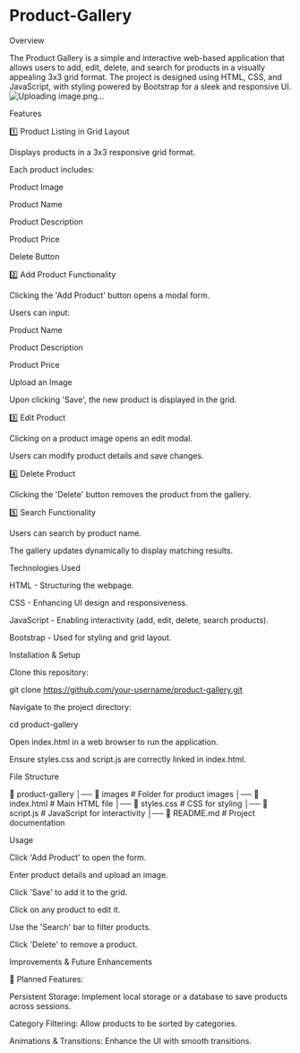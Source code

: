 # Product-Gallery


Overview

The Product Gallery is a simple and interactive web-based application that allows users to add, edit, delete, and search for products in a visually appealing 3x3 grid format. The project is designed using HTML, CSS, and JavaScript, with styling powered by Bootstrap for a sleek and responsive UI.
![Uploading image.png…]()

Features

1️⃣ Product Listing in Grid Layout

Displays products in a 3x3 responsive grid format.

Each product includes:

Product Image

Product Name

Product Description

Product Price

Delete Button

2️⃣ Add Product Functionality

Clicking the 'Add Product' button opens a modal form.

Users can input:

Product Name

Product Description

Product Price

Upload an Image

Upon clicking 'Save', the new product is displayed in the grid.

3️⃣ Edit Product

Clicking on a product image opens an edit modal.

Users can modify product details and save changes.

4️⃣ Delete Product

Clicking the 'Delete' button removes the product from the gallery.

5️⃣ Search Functionality

Users can search by product name.

The gallery updates dynamically to display matching results.

Technologies Used

HTML - Structuring the webpage.

CSS - Enhancing UI design and responsiveness.

JavaScript - Enabling interactivity (add, edit, delete, search products).

Bootstrap - Used for styling and grid layout.

Installation & Setup

Clone this repository:

git clone https://github.com/your-username/product-gallery.git

Navigate to the project directory:

cd product-gallery

Open index.html in a web browser to run the application.

Ensure styles.css and script.js are correctly linked in index.html.

File Structure

📂 product-gallery
│── 📂 images           # Folder for product images
│── 📜 index.html       # Main HTML file
│── 📜 styles.css       # CSS for styling
│── 📜 script.js        # JavaScript for interactivity
│── 📜 README.md        # Project documentation

Usage

Click 'Add Product' to open the form.

Enter product details and upload an image.

Click 'Save' to add it to the grid.

Click on any product to edit it.

Use the 'Search' bar to filter products.

Click 'Delete' to remove a product.

Improvements & Future Enhancements

🚀 Planned Features:

Persistent Storage: Implement local storage or a database to save products across sessions.

Category Filtering: Allow products to be sorted by categories.

Animations & Transitions: Enhance the UI with smooth transitions.
